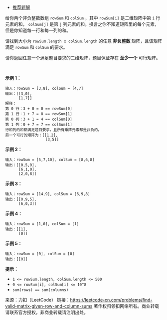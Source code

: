 * [推荐题解](https://leetcode-cn.com/problems/find-valid-matrix-given-row-and-column-sums/solution/tan-xin-zheng-ming-by-lucifer1004/)

给你两个非负整数数组 ```rowSum``` 和 ```colSum``` ，其中 ```rowSum[i]``` 是二维矩阵中第 ```i``` 行元素的和， ```colSum[j]``` 是第 ```j``` 列元素的和。换言之你不知道矩阵里的每个元素，但是你知道每一行和每一列的和。

请找到大小为 ```rowSum.length x colSum.length``` 的任意 **非负整数** 矩阵，且该矩阵满足 ```rowSum``` 和 ```colSum``` 的要求。

请你返回任意一个满足题目要求的二维矩阵，题目保证存在 **至少一个** 可行矩阵。

 

**示例 1：**
```
输入：rowSum = [3,8], colSum = [4,7]
输出：[[3,0],
      [1,7]]
解释：
第 0 行：3 + 0 = 0 == rowSum[0]
第 1 行：1 + 7 = 8 == rowSum[1]
第 0 列：3 + 1 = 4 == colSum[0]
第 1 列：0 + 7 = 7 == colSum[1]
行和列的和都满足题目要求，且所有矩阵元素都是非负的。
另一个可行的矩阵为：[[1,2],
                  [3,5]]
```
**示例 2：**
```
输入：rowSum = [5,7,10], colSum = [8,6,8]
输出：[[0,5,0],
      [6,1,0],
      [2,0,8]]
```
**示例 3：**
```
输入：rowSum = [14,9], colSum = [6,9,8]
输出：[[0,9,5],
      [6,0,3]]
```
**示例 4：**
```
输入：rowSum = [1,0], colSum = [1]
输出：[[1],
      [0]]
```
**示例 5：**
```
输入：rowSum = [0], colSum = [0]
输出：[[0]]
```

**提示：**

* ```1 <= rowSum.length, colSum.length <= 500```
* ```0 <= rowSum[i], colSum[i] <= 10^8```
* ```sum(rows) == sum(columns)```

来源：力扣（LeetCode）
链接：https://leetcode-cn.com/problems/find-valid-matrix-given-row-and-column-sums
著作权归领扣网络所有。商业转载请联系官方授权，非商业转载请注明出处。
